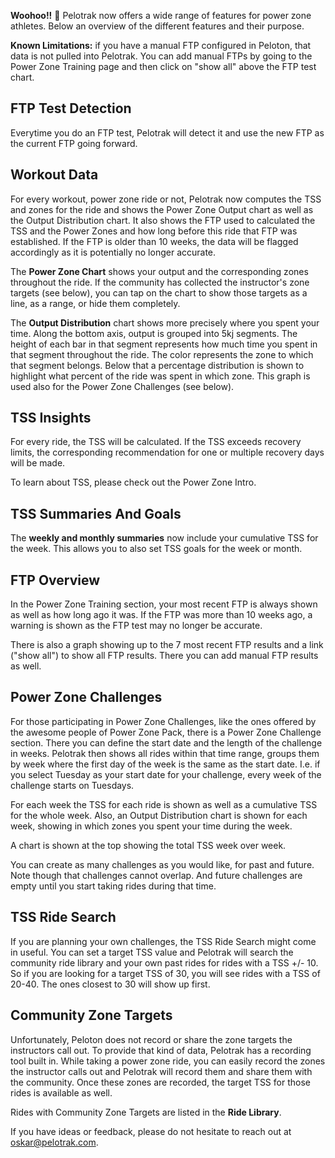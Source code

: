 **Woohoo!!** 🎉 Pelotrak now offers a wide range of features for power zone athletes. Below an overview of the different features and their purpose.

**Known Limitations:** if you have a manual FTP configured in Peloton, that data is not pulled into Pelotrak. You can add manual FTPs by going to the Power Zone Training page and then click on "show all" above the FTP test chart.

## FTP Test Detection

Everytime you do an FTP test, Pelotrak will detect it and use the new FTP as the current FTP going forward.

## Workout Data

For every workout, power zone ride or not, Pelotrak now computes the TSS and zones for the ride and shows the Power Zone Output chart as well as the Output Distribution chart. It also shows the FTP used to calculated the TSS and the Power Zones and how long before this ride that FTP was established. If the FTP is older than 10 weeks, the data will be flagged accordingly as it is potentially no longer accurate.

The **Power Zone Chart** shows your output and the corresponding zones throughout the ride. If the community has collected the instructor's zone targets (see below), you can tap on the chart to show those targets as a line, as a range, or hide them completely.

The **Output Distribution** chart shows more precisely where you spent your time. Along the bottom axis, output is grouped into 5kj segments. The height of each bar in that segment represents how much time you spent in that segment throughout the ride. The color represents the zone to which that segment belongs. Below that a percentage distribution is shown to highlight what percent of the ride was spent in which zone. This graph is used also for the Power Zone Challenges (see below).

## TSS Insights

For every ride, the TSS will be calculated. If the TSS exceeds recovery limits, the corresponding recommendation for one or multiple recovery days will be made. 

To learn about TSS, please check out the Power Zone Intro.

## TSS Summaries And Goals

The **weekly and monthly summaries** now include your cumulative TSS for the week. This allows you to also set TSS goals for the week or month.

## FTP Overview

In the Power Zone Training section, your most recent FTP is always shown as well as how long ago it was. If the FTP was more than 10 weeks ago, a warning is shown as the FTP test may no longer be accurate.

There is also a graph showing up to the 7 most recent FTP results and a link ("show all") to show all FTP results. There you can add manual FTP results as well.

## Power Zone Challenges

For those participating in Power Zone Challenges, like the ones offered by the awesome people of Power Zone Pack, there is a Power Zone Challenge section. There you can define the start date and the length of the challenge in weeks. Pelotrak then shows all rides within that time range, groups them by week where the first day of the week is the same as the start date. I.e. if you select Tuesday as your start date for your challenge, every week of the challenge starts on Tuesdays.

For each week the TSS for each ride is shown as well as a cumulative TSS for the whole week. Also, an Output Distribution chart is shown for each week, showing in which zones you spent your time during the week.

A chart is shown at the top showing the total TSS week over week.

You can create as many challenges as you would like, for past and future. Note though that challenges cannot overlap. And future challenges are empty until you start taking rides during that time.

## TSS Ride Search

If you are planning your own challenges, the TSS Ride Search might come in useful. You can set a target TSS value and Pelotrak will search the community ride library and your own past rides for rides with a TSS +/- 10. So if you are looking for a target TSS of 30, you will see rides with a TSS of 20-40. The ones closest to 30 will show up first.

## Community Zone Targets

Unfortunately, Peloton does not record or share the zone targets the instructors call out. To provide that kind of data, Pelotrak has a recording tool built in. While taking a power zone ride, you can easily record the zones the instructor calls out and Pelotrak will record them and share them with the community. Once these zones are recorded, the target TSS for those rides is available as well.

Rides with Community Zone Targets are listed in the **Ride Library**. 

If you have ideas or feedback, please do not hesitate to reach out at [oskar@pelotrak.com](mailto:oskar@pelotrak.com).


